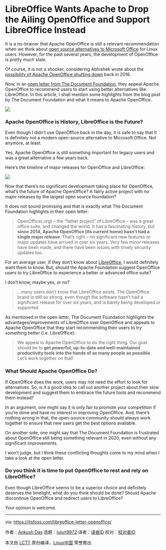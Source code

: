 [#]: collector: (lujun9972)
[#]: translator: (geekpi)
[#]: reviewer: ( )
[#]: publisher: ( )
[#]: url: ( )
[#]: subject: (LibreOffice Wants Apache to Drop the Ailing OpenOffice and Support LibreOffice Instead)
[#]: via: (https://itsfoss.com/libreoffice-letter-openoffice/)
[#]: author: (Ankush Das https://itsfoss.com/author/ankush/)

LibreOffice Wants Apache to Drop the Ailing OpenOffice and Support LibreOffice Instead
======

It is a no-brainer that Apache OpenOffice is still a relevant recommendation when we think about [open source alternatives to Microsoft Office][1] for Linux users. However, for the past several years, the development of OpenOffice is pretty much stale.

Of course, it is not a shocker, considering Abhishek wrote about the [possibility of Apache OpenOffice shutting down][2] back in 2016.

Now, in an [open letter from The Document Foundation][3], they appeal Apache OpenOffice to recommend users to start using better alternatives like LibreOffice. In this article, I shall mention some highlights from the blog post by The Document Foundation and what it means to Apache OpenOffice.

![][4]

### Apache OpenOffice is History, LibreOffice is the Future?

Even though I didn’t use OpenOffice back in the day, it is safe to say that it is definitely not a modern open-source alternative to Microsoft Office. Not anymore, at least.

Yes, Apache OpenOffice is still something important for legacy users and was a great alternative a few years back.

Here’s the timeline of major releases for OpenOffice and LibreOffice:

![][5]

Now that there’s no significant development taking place for OpenOffice, what’s the future of Apache OpenOffice? A fairly active project with no major releases by the largest open source foundation?

It does not sound promising and that is exactly what The Document Foundation highlights in their open letter:

> OpenOffice(.org) – the “father project” of LibreOffice – was a great office suite, and changed the world. It has a fascinating history, but **since 2014, Apache OpenOffice (its current home) hasn’t had a single major release**. That’s right – no significant new features or major updates have arrived in over six years. Very few minor releases have been made, and there have been issues with timely security updates too.

For an average user, if they don’t know about [LibreOffice][6], I would definitely want them to know. But, should the Apache Foundation suggest OpenOffice users to try LibreOffice to experience a better or advanced office suite?

I don’t know, maybe yes, or no?

> …many users don’t know that LibreOffice exists. The OpenOffice brand is still so strong, even though the software hasn’t had a significant release for over six years, and is barely being developed or supported

As mentioned in the open letter, The Document Foundation highlights the advantages/improvements of LibreOffice over OpenOffice and appeals to Apache OpenOffice that they start recommending their users to try something better (i.e. LibreOffice):

> We appeal to Apache OpenOffice to do the right thing. Our goal should be to **get powerful, up-to-date and well-maintained productivity tools into the hands of as many people as possible**. Let’s work together on that!

### What Should Apache OpenOffice Do?

If OpenOffice does the work, users may not need the effort to look for alternatives. So, is it a good idea to call out another project about their slow development and suggest them to embrace the future tools and recommend them instead?

In an argument, one might say it is only fair to promote your competition if you’re done and have no interest in improving OpenOffice. And, there’s nothing wrong in that, the open-source community should always work together to ensure that new users get the best options available.

On another side, one might say that The Document Foundation is frustrated about OpenOffice still being something relevant in 2020, even without any significant improvements.

I won’t judge, but I think these conflicting thoughts come to my mind when I take a look at the open letter.

### Do you think it is time to put OpenOffice to rest and rely on LibreOffice?

Even though LibreOffice seems to be a superior choice and definitely deserves the limelight, what do you think should be done? Should Apache discontinue OpenOffice and redirect users to LibreOffice?

Your opinion is welcome.

--------------------------------------------------------------------------------

via: https://itsfoss.com/libreoffice-letter-openoffice/

作者：[Ankush Das][a]
选题：[lujun9972][b]
译者：[译者ID](https://github.com/译者ID)
校对：[校对者ID](https://github.com/校对者ID)

本文由 [LCTT](https://github.com/LCTT/TranslateProject) 原创编译，[Linux中国](https://linux.cn/) 荣誉推出

[a]: https://itsfoss.com/author/ankush/
[b]: https://github.com/lujun9972
[1]: https://itsfoss.com/best-free-open-source-alternatives-microsoft-office/
[2]: https://itsfoss.com/openoffice-shutdown/
[3]: https://blog.documentfoundation.org/blog/2020/10/12/open-letter-to-apache-openoffice/
[4]: https://i1.wp.com/itsfoss.com/wp-content/uploads/2020/10/libre-office-open-office.png?resize=800%2C450&ssl=1
[5]: https://i1.wp.com/itsfoss.com/wp-content/uploads/2020/10/libre-office-open-office-derivatives.jpg?resize=800%2C166&ssl=1
[6]: https://itsfoss.com/libreoffice-tips/
